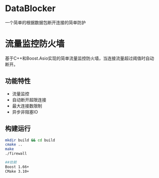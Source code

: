 # DataBlocker
一个简单的根据数据包断开连接的简单防护
# 流量监控防火墙

基于C++和Boost.Asio实现的简单流量监控防火墙，当连接流量超过阈值时自动断开。

## 功能特性
- 流量监控
- 自动断开超限连接
- 最大连接数限制
- 异步非阻塞IO

## 构建运行
```bash
mkdir build && cd build
cmake ..
make
./firewall

##依赖
Boost 1.66+
CMake 3.10+
